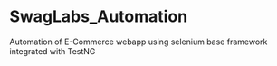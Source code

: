 # SwagLabs_Automation
Automation of E-Commerce webapp using selenium base framework integrated with TestNG
